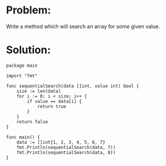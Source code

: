 # Problem:
Write a method which will search an array for some given value.

# Solution:
```
package main

import "fmt"

func sequentialSearch(data []int, value int) bool {
	size := len(data)
	for i := 0; i < size; i++ {
		if value == data[i] {
			return true
		}
	}
	return false
}

func main() {
	data := []int{1, 2, 3, 4, 5, 6, 7}
	fmt.Println(sequentialSearch(data, 7))
	fmt.Println(sequentialSearch(data, 8))
}
```